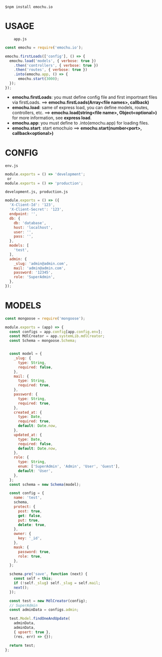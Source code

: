     $npm install emochu.io

# **USAGE**

		app.js
```javascript
const emochu = require('emochu.io');

emochu.firstLoads(['config'], () => {
  emochu.load('models', { verbose: true })
  	.then('controllers', { verbose: true })
    .then('routes', { verbose: true })
    .into(emochu.app, () => {
      emochu.start(3000);
  });
});
```
* **emochu.firstLoads**: you must define config file and first importnant files via firstLoads.	==> **emochu.firstLoads(Array\<file names>, callback)**
* **emochu.load**: same of express load, you can define models, routes, controllers, etc. ==> **emochu.load(string\<file name>, Object\<optional>)** for more information, see **express load**.
* **emochu.app**: you must define to .into(emochu.app) for loading files.
* **emochu.start**: start emochuio ==> **emochu.start(number\<port>, callback\<optional>)**



# **CONFIG**
	env.js
```javascript
module.exports = () => 'development';
 or
module.exports = () => 'production';
```

	development.js, production.js
```javascript
module.exports = () => ({
  'X-Client-Id': '123',
  'X-Client-Secret': '123',
  endpoint: '',
  db: {
    db: 'database',
    host: 'localhost',
    user: '',
    pass: '',
  },
  models: [
    'test',
  ],
  admin: {
    _slug: 'admin@admin.com',
    mail: 'admin@admin.com',
    password: '12345',
    role: 'SuperAdmin',
  },
});
```
# **MODELS**
```javascript
const mongoose = require('mongoose');

module.exports = (app) => {
  const configs = app.config[app.config.env];
  const MdlCreator = app.systemLib.mdlCreator;
  const Schema = mongoose.Schema;


  const model = {
    _slug: {
      type: String,
      required: false,
    },
    mail: {
      type: String,
      required: true,
    },
    password: {
      type: String,
      required: true,
    },
    created_at: {
      type: Date,
      required: true,
      default: Date.now,
    },
    updated_at: {
      type: Date,
      required: false,
      default: Date.now,
    },
    role: {
      type: String,
      enum: ['SuperAdmin', 'Admin', 'User', 'Guest'],
      default: 'User',
    },
  };
  const schema = new Schema(model);

  const config = {
    name: 'test',
    schema,
    protect: {
      post: true,
      get: false,
      put: true,
      delete: true,
    },
    owner: {
      key: '_id',
    },
    mask: {
      password: true,
      role: true,
    },
  };

  schema.pre('save', function (next) {
    const self = this;
    if (!self._slug) self._slug = self.mail;
    next();
  });

  const test = new MdlCreator(config);
  // SuperAdmin
  const adminData = configs.admin;

  test.Model.findOneAndUpdate(
    adminData,
    adminData,
    { upsert: true },
    (res, err) => {});

  return test;
};
```